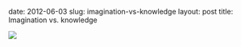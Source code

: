 date: 2012-06-03
slug: imagination-vs-knowledge
layout: post
title: Imagination vs. knowledge


<img src="/tumblr_files/tumblr_m4wsrhbfe31qzr04eo1_500.jpg"/>
